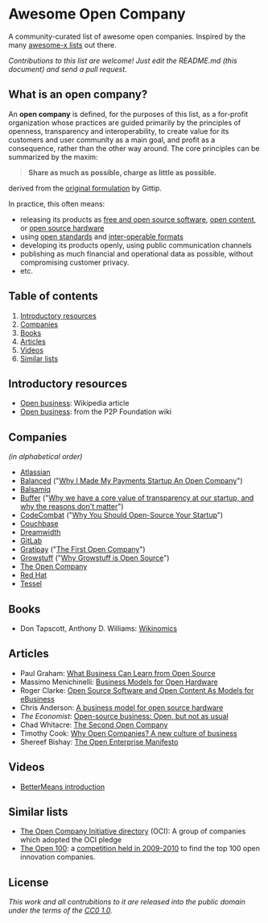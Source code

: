 # Awesome Open Company
A community-curated list of awesome open companies.
Inspired by the many [awesome-x lists](https://github.com/emijrp/awesome-awesome) out there.

*Contributions to this list are welcome! Just edit the README.md (this document) and send a pull request.*

## What is an open company?

An **open company** is defined, for the purposes of this list, as a for-profit organization whose practices are guided primarily by the principles of openness, transparency and interoperability, to create value for its customers and user community as a main goal, and profit as a consequence, rather than the other way around. The core principles can be summarized by the maxim:

> **Share as much as possible, charge as little as possible.**

derived from the [original formulation](http://blog.gittip.com/post/26350459746/the-first-open-company/) by Gittip.

In practice, this often means:
- releasing its products as
  [free and open source software](https://en.wikipedia.org/wiki/Free_and_open-source_software),
  [open content](https://en.wikipedia.org/wiki/Free_content),
  or [open source hardware](https://en.wikipedia.org/wiki/Open-source_hardware)
- using [open standards](https://en.wikipedia.org/wiki/Open_standard)
  and [inter-operable formats](https://en.wikipedia.org/wiki/Interoperability)
- developing its products openly, using public communication channels
- publishing as much financial and operational data as possible, without compromising customer privacy.
- etc.

## Table of contents
1. [Introductory resources](#introductory-resources)
2. [Companies](#companies)
3. [Books](#books)
4. [Articles](#articles) 
5. [Videos](#videos)
6. [Similar lists](#similar-lists)

## Introductory resources
- [Open business](https://en.wikipedia.org/wiki/Open_business): Wikipedia article
- [Open business](http://p2pfoundation.net/Open_Business): from the P2P Foundation wiki
 
## Companies
*(in alphabetical order)*
- [Atlassian](https://www.atlassian.com/company/about/values)
- [Balanced](https://www.balancedpayments.com/open) ("[Why I Made My Payments Startup An Open Company](http://www.fastcolabs.com/3008944/open-company/why-i-made-my-payments-startup-an-open-company)")
- [Balsamiq](https://balsamiq.com/company/#goodcitizen)
- [Buffer](https://buffer.com/transparency) ("[Why we have a core value of transparency at our startup, and why the reasons don't matter](http://joel.is/why-we-have-a-core-value-of-transparency-at-our-startup/)")
- [CodeCombat](http://codecombat.com/legal) ("[Why You Should Open-Source Your Startup](http://blog.codecombat.com/why-you-should-open-source-your-startup)")
- [Couchbase](http://www.couchbase.com/open-source)
- [Dreamwidth](http://www.dreamwidth.org/about)
- [GitLab](https://about.gitlab.com/about/)
- [Gratipay](http://inside.gratipay.com/big-picture/welcome) ("[The First Open Company](http://blog.gittip.com/post/26350459746/the-first-open-company/)")
- [Growstuff](http://wiki.growstuff.org/index.php/Values) ("[Why Growstuff is Open Source](http://blog.growstuff.org/2013/02/20/why-growstuff-is-open-source/)")
- [The Open Company](http://theopencompany.net/pages/about-us)
- [Red Hat](http://jobs.redhat.com/life-at-red-hat/our-culture/)
- [Tessel](https://tessel.io/opensource)

## Books
- Don Tapscott, Anthony D. Williams: [Wikinomics](https://en.wikipedia.org/wiki/Wikinomics)

## Articles
- Paul Graham: [What Business Can Learn from Open Source](http://www.paulgraham.com/opensource.html)
- Massimo Menichinelli: [Business Models for Open Hardware](http://www.openp2pdesign.org/2011/open-design/business-models-for-open-hardware/)
- Roger Clarke: [Open Source Software and Open Content As Models for eBusiness](http://www.rogerclarke.com/EC/Bled04.html)
- Chris Anderson: [A business model for open source hardware](http://www.longtail.com/the_long_tail/2009/01/a-business-mode.html)
- *The Economist*: [Open-source business: Open, but not as usual](http://www.economist.com/node/5624944)
- Chad Whitacre: [The Second Open Company](https://medium.com/gratipay-blog/the-second-open-company-4cbab7ca1a47)
- Timothy Cook: [Why Open Companies? A new culture of business](https://medium.com/open-companies/why-open-companies-fdb74d1b4f0f)
- Shereef Bishay: [The Open Enterprise Manifesto](http://wayback.archive.org/web/20120415110215/http://bettermeans.org/front/learn-more/open-enterprise-manifesto/)

## Videos
- [BetterMeans introduction](https://www.youtube.com/watch?v=MAlnMWlvw9g)

## Similar lists
- [The Open Company Initiative directory](http://www.opencompany.org/directory/) (OCI):
  A group of companies which adopted the OCI pledge
- [The Open 100](http://wayback.archive.org/web/20110824041839/http://www.openbusiness.cc/category/directory/openbusiness/): a [competition held in 2009-2010](http://wayback.archive.org/web/20120727175118/http://www.openbusiness.cc/open100/about/) to find the top 100 open innovation companies.

## License
*This work and all contrubitions to it are released into the public domain under the terms of the [CC0 1.0](https://creativecommons.org/publicdomain/zero/1.0/).*
